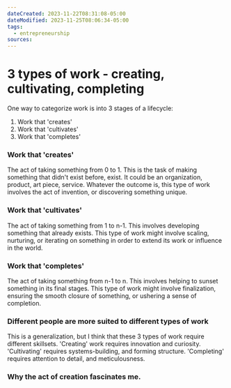 ```yaml
---
dateCreated: 2023-11-22T08:31:08-05:00
dateModified: 2023-11-25T08:06:34-05:00
tags:
  - entrepreneurship
sources: 
---
```


# 3 types of work - creating, cultivating, completing

One way to categorize work is into 3 stages of a lifecycle:
1. Work that 'creates'
2. Work that 'cultivates'
3. Work that 'completes'
### Work that 'creates'
The act of taking something from 0 to 1. This is the task of making something that didn't exist before, exist. It could be an organization, product, art piece, service. Whatever the outcome is, this type of work involves the act of invention, or discovering something unique.
### Work that 'cultivates'
The act of taking something from 1 to n-1. This involves developing something that already exists. This type of work might involve scaling, nurturing, or iterating on something in order to extend its work or influence in the world.
### Work that 'completes'
The act of taking something from n-1 to n. This involves helping to sunset something in its final stages. This type of work might involve finalization, ensuring the smooth closure of something, or ushering a sense of completion.

### Different people are more suited to different types of work
This is a generalization, but I think that these 3 types of work require different skillsets. 'Creating' work requires innovation and curiosity. 'Cultivating' requires systems-building, and forming structure. 'Completing' requires attention to detail, and meticulousness.

### Why the act of creation fascinates me.


